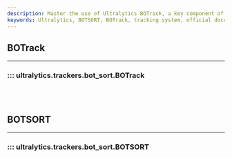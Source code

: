 ```yaml
---
description: Master the use of Ultralytics BOTrack, a key component of the powerful Ultralytics tracking system. Learn to integrate and use BOTSORT in your projects.
keywords: Ultralytics, BOTSORT, BOTrack, tracking system, official documentation, machine learning, AI tracking
---
```


## BOTrack
---
### ::: ultralytics.trackers.bot_sort.BOTrack
<br><br>

## BOTSORT
---
### ::: ultralytics.trackers.bot_sort.BOTSORT
<br><br>
